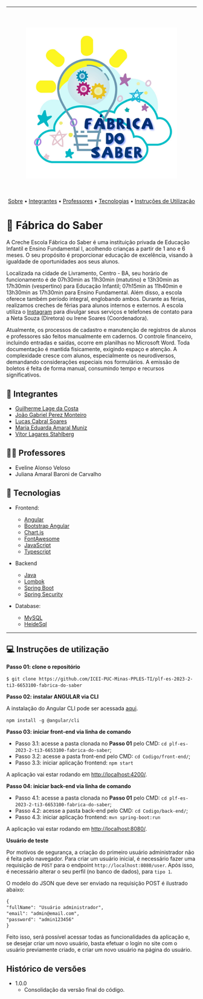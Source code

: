<hr>
<br>
<h3 align="center">
<img width="400px" src="logo-fabrica-do-saber.jpg">
</h3>
<br>
<p align="center">
 <a href="#-sKanboo">Sobre</a> •
 <a href="#-integrantes">Integrantes</a> • 
 <a href="#-professor">Professores</a> • 
 <a href="#-tecnologias">Tecnologias</a> • 
 <a href="#-instruções-de-utilização">Instruções de Utilização</a>  
</p>

# 📝 Fábrica do Saber

A Creche Escola Fábrica do Saber é uma instituição privada de Educação Infantil e Ensino Fundamental I, acolhendo
crianças a partir de 1 ano e 6 meses. O seu propósito é proporcionar educação de excelência, visando à igualdade de
oportunidades aos seus alunos.

Localizada na cidade de Livramento, Centro - BA, seu horário de funcionamento é de 07h30min as 11h30min (matutino) e
13h30min as 17h30min (vespertino) para Educação Infantil; 07h15min as 11h40min e 13h30min as 17h30min para Ensino
Fundamental. Além disso, a escola oferece também período integral, englobando ambos. Durante as férias, realizamos
creches de férias para alunos internos e externos. A escola utiliza
o [Instagram](https://www.instagram.com/escolafabricadosaber/) para divulgar seus serviços e telefones de contato para a
Neta Souza (Diretora) ou Irene Soares (Coordenadora).

Atualmente, os processos de cadastro e manutenção de registros de alunos e professores são feitos manualmente em
cadernos. O controle financeiro, incluindo entradas e saídas, ocorre em planilhas no Microsoft Word. Toda documentação é
mantida fisicamente, exigindo espaço e atenção. A complexidade cresce com alunos, especialmente os neurodiversos,
demandando considerações especiais nos formulários. A emissão de boletos é feita de forma manual, consumindo tempo e
recursos significativos.

## 🤜 Integrantes

- [Guilherme Lage da Costa](https://github.com/guilhermelcosta)
- [João Gabriel Perez Monteiro](https://github.com/JoaoGperez)
- [Lucas Cabral Soares](https://github.com/lcsoares2022)
- [Maria Eduarda Amaral Muniz](https://github.com/duda-amaral)
- [Vítor Lagares Stahlberg](https://github.com/VitorLS0)

## 👨‍💻 Professores

- Eveline Alonso Veloso
- Juliana Amaral Baroni de Carvalho

## 🚀 Tecnologias

- Frontend:

    - [Angular](https://angular.io/)
    - [Bootstrap Angular](https://ng-bootstrap.github.io/#/home)
    - [Chart.js](https://www.chartjs.org/)
    - [FontAwesome](https://fontawesome.com/)
    - [JavaScript](https://www.javascript.com/)
    - [Typescript](https://www.typescriptlang.org/)

- Backend

    - [Java](https://www.java.com/pt-BR/)
    - [Lombok](https://projectlombok.org/)
    - [Spring Boot](https://spring.io/projects/spring-boot)
    - [Spring Security](https://spring.io/projects/spring-security)

- Database:

    - [MySQL](https://www.mysql.com/)
    - [HeideSql](https://www.heidisql.com/)

---

## 💻 Instruções de utilização

**Passo 01: clone o repositório**

`$ git clone https://github.com/ICEI-PUC-Minas-PPLES-TI/plf-es-2023-2-ti3-6653100-fabrica-do-saber`

**Passo 02: instalar ANGULAR via CLI**

A instalação do Angular CLI pode ser acessada [aqui](https://angular.io/cli).

`npm install -g @angular/cli`

**Passo 03: iniciar front-end via linha de comando**

- Passo 3.1: acesse a pasta clonada no **Passo 01** pelo CMD: `cd plf-es-2023-2-ti3-6653100-fabrica-do-saber`;
- Passo 3.2: acesse a pasta front-end pelo CMD: `cd Codigo/front-end/`;
- Passo 3.3: iniciar aplicação frontend: `npm start`

A aplicação vai estar rodando em <http://localhost:4200/>.

**Passo 04: iniciar back-end via linha de comando**

- Passo 4.1: acesse a pasta clonada no **Passo 01** pelo CMD: `cd plf-es-2023-2-ti3-6653100-fabrica-do-saber`;
- Passo 4.2: acesse a pasta back-end pelo CMD: `cd Codigo/back-end/`;
- Passo 4.3: iniciar aplicação frontend: `mvn spring-boot:run`

A aplicação vai estar rodando em <http://localhost:8080/>.

**Usuário de teste**

Por motivos de segurança, a criação do primeiro usuário administrador não é feita pelo navegador. Para criar um usuário
inicial, é necessário fazer uma requisição de `POST` para o endpoint `http://localhost:8080/user`. Após isso, é
necessário alterar o seu perfil (no banco de dados), para `tipo 1`.

O modelo do JSON que deve ser enviado na requisição POST é ilustrado abaixo:

```
{
"fullName": "Usuário administrador",
"email": "admin@email.com",
"password": "admin123456"
}
```

Feito isso, será possível acessar todas as funcionalidades da aplicação e, se desejar criar um novo usuário, basta
efetuar o login no site com o usuário previamente criado, e criar um novo usuário na página do usuário.

## Histórico de versões

- 1.0.0
    - Consolidação da versão final do código.
